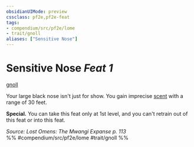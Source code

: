 ```yaml
---
obsidianUIMode: preview
cssclass: pf2e,pf2e-feat
tags:
- compendium/src/pf2e/lome
- trait/gnoll
aliases: ["Sensitive Nose"]
---
```

# Sensitive Nose  *Feat 1*  
[gnoll](gnoll-b1.md "Gnoll Ancestry & Heritage Trait")  


Your large black nose isn't just for show. You gain imprecise [scent](scent.md) with a range of 30 feet.

**Special.** You can take this feat only at 1st level, and you can't retrain out of this feat or into this feat.

*Source: Lost Omens: The Mwangi Expanse p. 113*  
%% #compendium/src/pf2e/lome #trait/gnoll %%